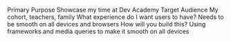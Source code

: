 Primary Purpose
Showcase my time at Dev Academy
Target Audience
My cohort, teachers, family
What experience do I want users to have?
Needs to be smooth on all devices and browsers
How will you build this?
Using frameworks and media queries to make it smooth on all devices
